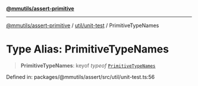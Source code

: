 [**@mmutils/assert-primitive**](../../../README.md)

***

[@mmutils/assert-primitive](../../../modules.md) / [util/unit-test](../README.md) / PrimitiveTypeNames

# Type Alias: PrimitiveTypeNames

> **PrimitiveTypeNames**: keyof *typeof* [`PrimitiveTypeNames`](../variables/PrimitiveTypeNames.md)

Defined in: packages/@mmutils/assert/src/util/unit-test.ts:56
